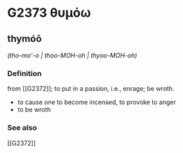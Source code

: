 # G2373 θυμόω

## thymóō

_(tho-mo'-o | thoo-MOH-oh | thyoo-MOH-oh)_

### Definition

from [[G2372]]; to put in a passion, i.e., enrage; be wroth.

- to cause one to become incensed, to provoke to anger
- to be wroth

### See also

[[G2372]]

